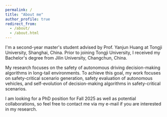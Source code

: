 ```yaml
---
permalink: /
title: "About me"
author_profile: true
redirect_from: 
  - /about/
  - /about.html
---
```


I'm a second-year master's student advised by Prof. Yanjun Huang at Tongji University, Shanghai, China. Prior to joining Tongji University, I received my Bachelor's degree from Jilin University, Changchun, China.

My research focuses on the safety of autonomous driving decision-making algorithms in long-tail environments. To achieve this goal, my work focuses on safety-critical scenario generation, safety evaluation of autonomous vehicles, and self-evolution of decision-making algorithms in safety-critical scenarios.

I am looking for a PhD position for Fall 2025 as well as potential collaborations, so feel free to contact me via my e-mail if you are interested in my research.

